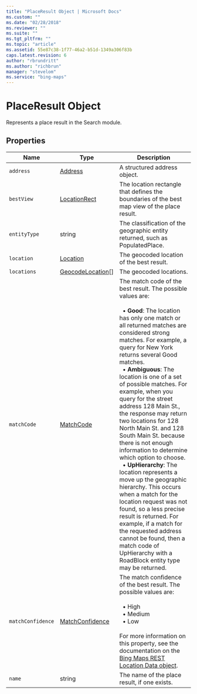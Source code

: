 ```yaml
---
title: "PlaceResult Object | Microsoft Docs"
ms.custom: ""
ms.date: "02/28/2018"
ms.reviewer: ""
ms.suite: ""
ms.tgt_pltfrm: ""
ms.topic: "article"
ms.assetid: 55e87c38-1f77-46a2-b51d-1349a306f83b
caps.latest.revision: 6
author: "rbrundritt"
ms.author: "richbrun"
manager: "stevelom"
ms.service: "bing-maps"
---
```

# PlaceResult Object
Represents a place result in the Search module.

## Properties

Name                | Type                                              | Description
------------------- | ------------------------------------------------- | ----------------------------------
`address`           | [Address](../autosuggest-module/address-object.md)                             | A structured address object.
`bestView`          | [LocationRect](../../map-control-api/locationrect-class.md)          | The location rectangle that defines the boundaries of the best map view of the place result.
`entityType`        | string                                            | The classification of the geographic entity returned, such as PopulatedPlace.
`location`          | [Location](../../map-control-api/location-class.md)                  | The geocoded location of the best result.
`locations`         | [GeocodeLocation](geocodelocation-object.md)[]  | The geocoded locations.
`matchCode`         | [MatchCode](matchcode-enumeration.md)                                            | The match code of the best result. The possible values are:<br/><br/>&nbsp;  • **Good**: The location has only one match or all returned matches are considered strong matches. For example, a query for New York returns several Good matches.<br/>&nbsp;  • **Ambiguous**: The location is one of a set of possible matches. For example, when you query for the street address 128 Main St., the response may return two locations for 128 North Main St. and 128 South Main St. because there is not enough information to determine which option to choose.<br/>&nbsp;  • **UpHierarchy**: The location represents a move up the geographic hierarchy. This occurs when a match for the location request was not found, so a less precise result is returned. For example, if a match for the requested address cannot be found, then a match code of UpHierarchy with a RoadBlock entity type may be returned.
`matchConfidence`   | [MatchConfidence](matchconfidence-enumeration.md)                                            | The match confidence of the best result. The possible values are:<br/><br/>&nbsp;  • High<br/>&nbsp;  • Medium<br/>&nbsp;  • Low<br/><br/>For more information on this property, see the documentation on the [Bing Maps REST Location Data object](../../../rest-services/locations/location-data.md).
`name`              | string                                            | The name of the place result, if one exists.

